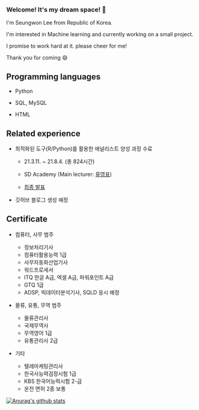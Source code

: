 ### Welcome! It's my dream space! 👋

I'm Seungwon Lee from Republic of Korea.  

I'm interested in Machine learning and currently working on a small project.

I promise to work hard at it. please cheer for me! 

Thank you for coming 😄

## Programming languages

- Python

- SQL, MySQL

- HTML

## Related experience 

- 최적화된 도구(R/Python)를 활용한 애널리스트 양성 과정 수료

  - 21.3.11. ~ 21.8.4. (총 824시간)

  - SD Academy (Main lecturer: [류영표](https://github.com/Youngpyoryu))

  - [최종 발표](https://youtu.be/2j4seUgV3-A)

- 깃허브 블로그 생성 예정

## Certificate

- 컴퓨터, 사무 범주
  - 정보처리기사
  - 컴퓨터활용능력 1급
  - 사무자동화산업기사
  - 워드프로세서
  - ITQ 한글 A급, 엑셀 A급, 파워포인트 A급
  - GTQ 1급
  - ADSP, 빅데이터분석기사, SQLD 응시 예정

- 물류, 유통, 무역 범주
  - 물류관리사
  - 국제무역사
  - 무역영어 1급
  - 유통관리사 2급

- 기타
  - 텔레마케팅관리사
  - 한국사능력검정시험 1급
  - KBS 한국어능력시험 2-급
  - 운전 면허 2종 보통

[![Anurag's github stats](https://github-readme-stats.vercel.app/api?username=LeeSeungWon89)](https://github.com/anuraghazra/github-readme-stats)
